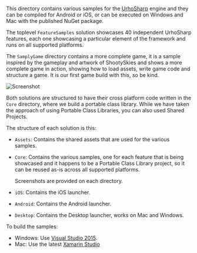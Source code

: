 This directory contains various samples for the [UrhoSharp](http://developer.xamarin.com/guides/cross-platform/urho/) 
engine and they can be compiled for Android or iOS, or can be executed on Windows
and Mac with the published NuGet package.

The toplevel `FeatureSamples` solution showcases 40 independent UrhoSharp
features, each one showcasing a particular element of the framework and runs
on all supported platforms.   

The `SamplyGame` directory contains a more complete game, it is a sample
inspired by the gameplay and artwork of ShootySkies and shows a more 
complete game in action, showing how to load assets, write game code and
structure a game.   It is our first game build with this, so be kind.

![Screenshot](SamplyGame/Screenshots/Video.gif)

Both solutions are structured to have their cross platform code written
in the `Core` directory, where we build a portable class library.   While
we have taken the approach of using Portable Class Libraries, you can 
also used Shared Projects.

The structure of each solution is this:

* `Assets`: Contains the shared assets that are used for the various
  samples.

* `Core`: Contains the various samples, one for each feature that is
  being showcased and it happens to be a Portable Class Library
  project, so it can be reused as-is across all supported platforms.

  Screenshots are provided on each directory.

* `iOS`: Contains the iOS launcher.

* `Android`: Contains the Android launcher.

* `Desktop`: Contains the Desktop launcher, works on Mac and Windows.

To build the samples:
* Windows: Use [Visual Studio 2015](https://www.visualstudio.com/en-us/products/vs-2015-product-editions.aspx).
* Mac: Use the latest [Xamarin Studio](https://xamarin.com/studio) 

